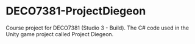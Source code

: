 # DECO7381-ProjectDiegeon
Course project for DECO7381 (Studio 3 - Build). The C# code used in the Unity game project called Project Diegeon.
